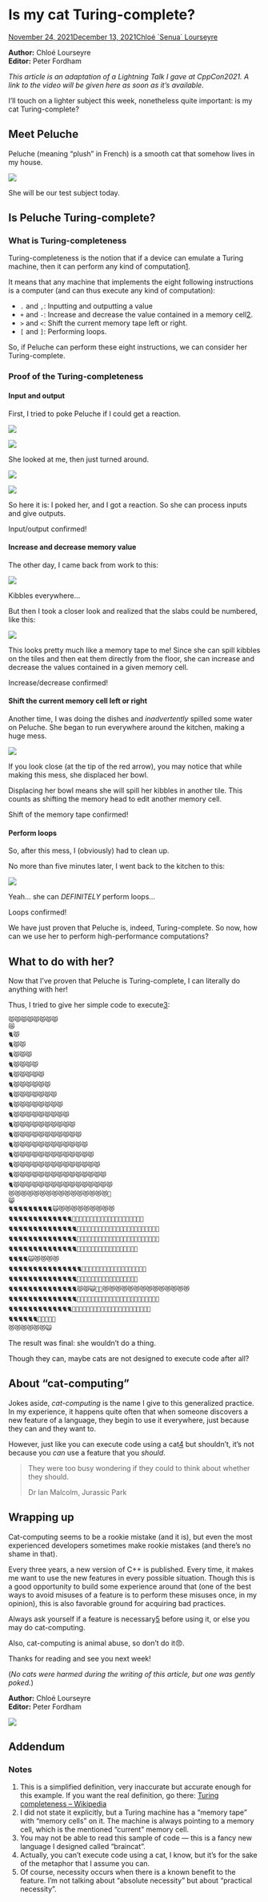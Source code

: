 Is my cat Turing-complete?
==========================

[November 24, 2021December 13, 2021](https://belaycpp.com/2021/11/24/is-my-cat-turing-complete/)[Chloé \`Senua\` Lourseyre](https://belaycpp.com/author/senuachloe/)

**Author:** Chloé Lourseyre  
**Editor:** Peter Fordham

_This article is an adaptation of a Lightning Talk I gave at CppCon2021. A link to the video will be given here as soon as it’s available._

I’ll touch on a lighter subject this week, nonetheless quite important: is my cat Turing-complete?

Meet Peluche
------------

Peluche (meaning “plush” in French) is a smooth cat that somehow lives in my house.

![](https://belaycpp.files.wordpress.com/2021/11/112314403092001-1.png?w=1024)

She will be our test subject today.

Is Peluche Turing-complete?
---------------------------

### What is Turing-completeness

Turing-completeness is the notion that if a device can emulate a Turing machine, then it can perform any kind of computation[1](#notes).

It means that any machine that implements the eight following instructions is a computer (and can thus execute any kind of computation):

*   `.` and `,`: Inputting and outputting a value
*   `+` and `-`: Increase and decrease the value contained in a memory cell[2](#notes).
*   `>` and `<`: Shift the current memory tape left or right.
*   `[` and `]`: Performing loops.

So, if Peluche can perform these eight instructions, we can consider her Turing-complete.

### Proof of the Turing-completeness

#### Input and output

First, I tried to poke Peluche if I could get a reaction.

![](https://belaycpp.files.wordpress.com/2021/11/112314403092003-copie-1.png?w=1024)

![](https://belaycpp.files.wordpress.com/2021/11/112314403092004-copie-1.png?w=1024)

She looked at me, then just turned around.

![](https://belaycpp.files.wordpress.com/2021/11/112314403092005.png?w=1024)

![](https://belaycpp.files.wordpress.com/2021/11/112314403092006.png?w=1024)

So here it is: I poked her, and I got a reaction. So she can process inputs and give outputs.

Input/output confirmed!

#### Increase and decrease memory value

The other day, I came back from work to this:

![](https://belaycpp.files.wordpress.com/2021/11/112314403092008.png?w=1024)

Kibbles everywhere…

But then I took a closer look and realized that the slabs could be numbered, like this:

![](https://belaycpp.files.wordpress.com/2021/11/112314403092010.png?w=1024)

This looks pretty much like a memory tape to me! Since she can spill kibbles on the tiles and then eat them directly from the floor, she can increase and decrease the values contained in a given memory cell.

Increase/decrease confirmed!

#### Shift the current memory cell left or right

Another time, I was doing the dishes and _inadvertently_ spilled some water on Peluche. She began to run everywhere around the kitchen, making a huge mess.

![](https://belaycpp.files.wordpress.com/2021/11/112314403092012-copie.png?w=1024)

If you look close (at the tip of the red arrow), you may notice that while making this mess, she displaced her bowl.

Displacing her bowl means she will spill her kibbles in another tile. This counts as shifting the memory head to edit another memory cell.

Shift of the memory tape confirmed!

#### Perform loops

So, after this mess, I (obviously) had to clean up.

No more than five minutes later, I went back to the kitchen to this:

![](https://belaycpp.files.wordpress.com/2021/11/112314403092015.png?w=1024)

Yeah… she can _DEFINITELY_ perform loops…

Loops confirmed!

We have just proven that Peluche is, indeed, Turing-complete. So now, how can we use her to perform high-performance computations?

What to do with her?
--------------------

Now that I’ve proven that Peluche is Turing-complete, I can literally do anything with her!

Thus, I tried to give her simple code to execute[3](#notes):

```
😾😾😾😾😾😾😾😾
😿
🐈😾
🐈😾😾
🐈😾😾😾
🐈😾😾😾😾
🐈😾😾😾😾😾
🐈😾😾😾😾😾😾
🐈😾😾😾😾😾😾😾
🐈😾😾😾😾😾😾😾😾
🐈😾😾😾😾😾😾😾😾😾
🐈😾😾😾😾😾😾😾😾😾😾
🐈😾😾😾😾😾😾😾😾😾😾😾
🐈😾😾😾😾😾😾😾😾😾😾😾😾
🐈😾😾😾😾😾😾😾😾😾😾😾😾😾
🐈😾😾😾😾😾😾😾😾😾😾😾😾😾😾
🐈😾😾😾😾😾😾😾😾😾😾😾😾😾😾😾
🐈😾😾😾😾😾😾😾😾😾😾😾😾😾😾😾😾
😻😻😻😻😻😻😻😻😻😻😻😻😻😻😻😻🐾
😸
🐈🐈🐈🐈🐈🐈🐈🐈🐈🙀😻😻😻😻😻😻😻😻😻
🐈🐈🐈🐈🐈🐈🐈🐈🐈🐈🐈🐈🐈🐾🐾🐾🙀😾😾😾😻😻😻😻😻😻😻😻😻😻😻😻😻
🐈🐈🐈🐈🐈🐈🐈🐈🐈🐈🐈🐈🐈🐈🐾🐾🐾🐾🙀😾😾😾😾😻😻😻😻😻😻😻😻😻😻😻😻😻😻
🐈🐈🐈🐈🐈🐈🐈🐈🐈🐈🐈🐈🐈🐈🐾🐾🐾🐾🙀😾😾😾😾😻😻😻😻😻😻😻😻😻😻😻😻😻😻
🐈🐈🐈🐈🐈🐈🐈🐈🐈🐈🐈🐈🐈🐈🐾🙀😾😻😻😻😻😻😻😻😻😻😻😻😻😻😻
🐈🐈🐈🐈🙀😻😻😻😻
🐈🐈🐈🐈🐈🐈🐈🐈🐈🐈🐈🐈🐈🐈🐈🐾🙀😾😻😻😻😻😻😻😻😻😻😻😻😻😻😻😻
🐈🐈🐈🐈🐈🐈🐈🐈🐈🐈🐈🐈🐈🐈🐾🙀😾😻😻😻😻😻😻😻😻😻😻😻😻😻😻
🐈🐈🐈🐈🐈🐈🐈🐈🐈🐈🐈🐈🐈🐈😾😾🙀🐾🐾😻😻😻😻😻😻😻😻😻😻😻😻😻😻
🐈🐈🐈🐈🐈🐈🐈🐈🐈🐈🐈🐈🐈🐈🐾🐾🐾🐾🙀😾😾😾😾😻😻😻😻😻😻😻😻😻😻😻😻😻😻
🐈🐈🐈🐈🐈🐈🐈🐈🐈🐈🐈🐈🐈🐾🐾🐾🐾🙀😾😾😾😾😻😻😻😻😻😻😻😻😻😻😻😻😻
🐈🐈🐈🐈🐈🐈🐾🐾🙀😾😾
😻😻😻😻😻😻🙀
```

The result was final: she wouldn’t do a thing.

Though they can, maybe cats are not designed to execute code after all?

About “cat-computing”
---------------------

Jokes aside, _cat-computing_ is the name I give to this generalized practice. In my experience, it happens quite often that when someone discovers a new feature of a language, they begin to use it everywhere, just because they can and they want to.

However, just like you can execute code using a cat[4](#note) but shouldn’t, it’s not because you _can_ use a feature that you _should_.

> They were too busy wondering if they could to think about whether they should.
> 
> Dr Ian Malcolm, Jurassic Park

Wrapping up
-----------

Cat-computing seems to be a rookie mistake (and it is), but even the most experienced developers sometimes make rookie mistakes (and there’s no shame in that).

Every three years, a new version of C++ is published. Every time, it makes me want to use the new features in every possible situation. Though this is a good opportunity to build some experience around that (one of the best ways to avoid misuses of a feature is to perform these misuses once, in my opinion), this is also favorable ground for acquiring bad practices.

Always ask yourself if a feature is necessary[5](#notes) before using it, or else you may do cat-computing.

Also, cat-computing is animal abuse, so don’t do it😠.

Thanks for reading and see you next week!

(_No cats were harmed during the writing of this article, but one was gently poked._)

**Author:** Chloé Lourseyre  
**Editor:** Peter Fordham

![](https://belaycpp.files.wordpress.com/2021/11/112314403092020.png?w=1024)

Addendum
--------

### Notes

1.  This is a simplified definition, very inaccurate but accurate enough for this example. If you want the real definition, go there: [Turing completeness – Wikipedia](https://en.wikipedia.org/wiki/Turing_completeness)
2.  I did not state it explicitly, but a Turing machine has a “memory tape” with “memory cells” on it. The machine is always pointing to a memory cell, which is the mentioned “current” memory cell.
3.  You may not be able to read this sample of code — this is a fancy new language I designed called “braincat”.
4.  Actually, you can’t execute code using a cat, I know, but it’s for the sake of the metaphor that I assume you can.
5.  Of course, necessity occurs when there is a known benefit to the feature. I’m not talking about “absolute necessity” but about “practical necessity”.
